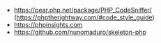 - https://pear.php.net/package/PHP_CodeSniffer/ (https://phptherightway.com/#code_style_guide)
- https://phpinsights.com
- https://github.com/nunomaduro/skeleton-php